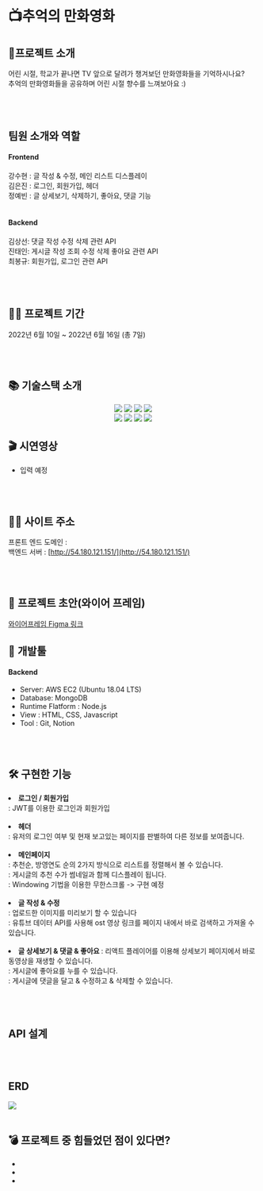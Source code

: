 
# 📺추억의 만화영화

## 👋프로젝트 소개
어린 시절, 학교가 끝나면 TV 앞으로 달려가 챙겨보던 만화영화들을 기억하시나요?<br/>
추억의 만화영화들을 공유하며 어린 시절 향수를 느껴보아요 :)<br/><br/>
<br/>
<br/>

## 팀원 소개와 역할
#### Frontend
강수현 : 글 작성 & 수정, 메인 리스트 디스플레이 <br/>
김은진 : 로그인, 회원가입, 헤더 <br/>
정예빈 : 글 상세보기, 삭제하기, 좋아요, 댓글 기능 <br/><br/>

 #### Backend
김상선: 댓글 작성 수정 삭제 관련 API <br/>
진태인: 게시글 작성 조회 수정 삭제 좋아요 관련 API <br/>
최봉규: 회원가입, 로그인 관련 API <br/><br/>
<br/>
<br/>
## 👨‍💻 프로젝트 기간

2022년 6월 10일 ~ 2022년 6월 16일 (총 7일)

<br/>
<br/>

## 📚 기술스택 소개
<p align="center">
<img src="https://img.shields.io/badge/javascript-F7DF1E?style=for-the-badge&logo=javascript&logoColor=black">
<img src="https://img.shields.io/badge/node.js-339933?style=for-the-badge&logo=Node.js&logoColor=white">
<img src="https://img.shields.io/badge/NPM-%23000000.svg?style=for-the-badge&logo=npm&  logoColor=white">
<img src="https://img.shields.io/badge/JSON Web Tokens-000000?style=for-the-badge&logo=JSON Web Tokens&logoColor=FFFFFF"/>
<br/>
<img src="https://img.shields.io/badge/Amazon AWS-232F3E?style=for-the-badge&logo=Amazon AWS&logoColor=FFFFFF"/> 
<img src="https://img.shields.io/badge/GitHub Actions-2088FF?style=for-the-badge&logo=GitHub Actions&logoColor=FFFFFF"/> 
<img src="https://img.shields.io/badge/OBS Studio-302E31?style=for-the-badge&logo=OBS Studio&logoColor=000000"/> 
<img src="https://img.shields.io/badge/Prettier-F7B93E?style=for-the-badge&logo=Prettier&logoColor=FFFFFF"/>
  
## 🎬 시연영상
- 입력 예정

<br/>
<br/>
 
   ## 🐶🍯 사이트 주소
 <p>

 프론트 엔드 도메인 : </br>
 백엔드 서버 : [http://54.180.121.151/](http://54.180.121.151/)
  

<br/>
<br/>

## 🎨 프로젝트 초안(와이어 프레임)

[와이어프레임 Figma 링크](https://www.figma.com/proto/Nb2JQYk7ZFzk4qywUeH9ka/2%EC%A1%B0-%EB%AF%B8%EB%8B%88%ED%94%84%EB%A1%9C%EC%A0%9D%ED%8A%B8-%EC%99%80%EC%9D%B4%EC%96%B4%ED%94%84%EB%A0%88%EC%9E%84?node-id=34%3A12&scaling=min-zoom&page-id=0%3A1)

## 🔨 개발툴
 #### Backend
-   Server: AWS EC2 (Ubuntu 18.04 LTS)
-   Database: MongoDB
-   Runtime Flatform : Node.js
-   View : HTML, CSS, Javascript
-   Tool : Git, Notion

<br/>
<br/>
  
  ## 🛠 구현한 기능 
<li> <b> 로그인 / 회원가입 </b><br/>
: JWT를 이용한 로그인과 회원가입<br/>

<br/>
  
<li> <b> 헤더 </b><br/>
: 유저의 로그인 여부 및 현재 보고있는 페이지를 판별하여 다른 정보를 보여줍니다. <br/>

<br/>

<li> <b> 메인페이지 </b><br/>
: 추천순, 방영연도 순의 2가지 방식으로 리스트를 정렬해서 볼 수 있습니다. <br/>
: 게시글의 추천 수가 썸네일과 함께 디스플레이 됩니다. <br/>
: Windowing 기법을 이용한 무한스크롤 -> 구현 예정 <br/>
  
<br/>

<li> <b> 글 작성 & 수정 </b><br/>
: 업로드한 이미지를 미리보기 할 수 있습니다<br/>
: 유튜브 데이터 API를 사용해 ost 영상 링크를 페이지 내에서 바로 검색하고 가져올 수 있습니다.<br/>

<br/>
  
<li> <b> 글 상세보기 & 댓글 & 좋아요 </b>
 : 리액트 플레이어를 이용해 상세보기 페이지에서 바로 동영상을 재생할 수 있습니다.<br/>
 : 게시글에 좋아요를 누를 수 있습니다. <br/>
 : 게시글에 댓글을 달고 & 수정하고 & 삭제할 수 있습니다.
<br/>
<br/>

<br/>
<br/>
 

 ## API 설계
  
<br/>
<br/>
 
## ERD
<IMG SRC="https://www.notion.so/image/https%3A%2F%2Fs3-us-west-2.amazonaws.com%2Fsecure.notion-static.com%2F995d6be8-d5c3-4764-ab48-d366118697ad%2FUntitled.png?table=block&id=d988dbe2-e2fe-497a-97a8-09a459614a0f&spaceId=83c75a39-3aba-4ba4-a792-7aefe4b07895&width=1560&userId=d664f5fa-2103-4eb2-9920-b5fed697333a&cache=v2">
 
<br/>
<br/>

## 💣 프로젝트 중 힘들었던 점이 있다면?

-   
-   
-
